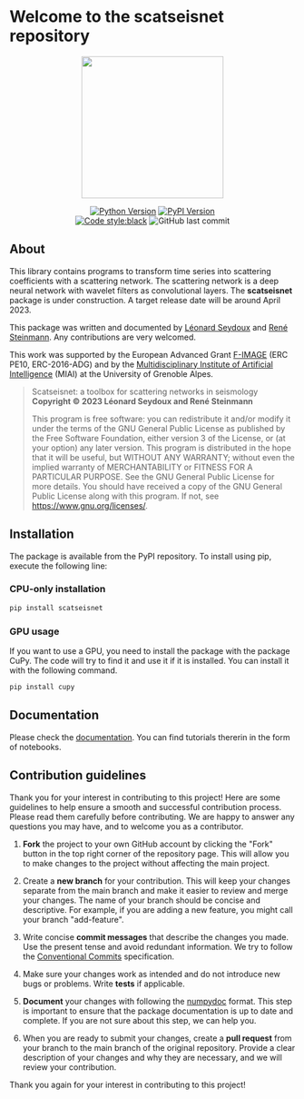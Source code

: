 # Welcome to the __scatseisnet__ repository

<div align=center>

<img src=docs/source/_static/logo_scatseisnet.png width=250px/>

[![Python Version](https://img.shields.io/pypi/pyversions/scatseisnet)](https://pypi.org/project/scatseisnet/)
[![PyPI Version](https://img.shields.io/pypi/v/scatseisnet.svg)](https://pypi.org/project/scatseisnet/)\
[![Code style:black](https://img.shields.io/badge/code%20style-black-000000.svg)](https://github.com/psf/black)
![GitHub last commit](https://img.shields.io/github/last-commit/scatseisnet/scatseisnet)

</div>

## About

This library contains programs to transform time series into scattering
coefficients with a scattering network. The scattering network is a deep
neural network with wavelet filters as convolutional layers.
The __scatseisnet__ package is under construction. A target release date will be
around April 2023.

This package was written and documented by [Léonard Seydoux](https://github.com/leonard-seydoux)
and [René Steinmann](https://github.com/ReneSteinmann).
Any contributions are very welcomed.

This work was supported by the European Advanced Grant [F-IMAGE](https://f-image.osug.fr/?lang=en) (ERC PE10,
ERC-2016-ADG) and by the [Multidisciplinary Institute of Artificial Intelligence](https://miai.univ-grenoble-alpes.fr/)
(MIAI) at the University of Grenoble Alpes.

> Scatseisnet: a toolbox for scattering networks in seismology\
> __Copyright ©️ 2023 Léonard Seydoux and René Steinmann__
>
> This program is free software: you can redistribute it and/or modify
it under the terms of the GNU General Public License as published by
the Free Software Foundation, either version 3 of the License, or
(at your option) any later version.
> This program is distributed in the hope that it will be useful,
but WITHOUT ANY WARRANTY; without even the implied warranty of
MERCHANTABILITY or FITNESS FOR A PARTICULAR PURPOSE.  See the
GNU General Public License for more details.
> You should have received a copy of the GNU General Public License
along with this program. If not, see <https://www.gnu.org/licenses/>.

## Installation

The package is available from the PyPI repository. To install using pip, execute the following line:

### CPU-only installation

```bash
pip install scatseisnet
```

### GPU usage

If you want to use a GPU, you need to install the package with the package CuPy.
The code will try to find it and use it if it is installed. You can install it
with the following command.

```bash
pip install cupy
```

## Documentation

Please check the [documentation](https://scatseisnet.readthedocs.io/en/latest/). You can find tutorials thererin in the form of notebooks.

## Contribution guidelines

Thank you for your interest in contributing to this project! Here are some guidelines to help ensure a smooth and successful contribution process. Please read them carefully before contributing. We are happy to answer any questions you may have, and to welcome you as a contributor.

1. __Fork__ the project to your own GitHub account by clicking the "Fork" button in the top right corner of the repository page. This will allow you to make changes to the project without affecting the main project.

2. Create a __new branch__ for your contribution. This will keep your changes separate from the main branch and make it easier to review and merge your changes. The name of your branch should be concise and descriptive. For example, if you are adding a new feature, you might call your branch "add-feature".

3. Write concise __commit messages__ that describe the changes you made. Use the present tense and avoid redundant information. We try to follow the [Conventional Commits](https://www.conventionalcommits.org/en/v1.0.0/) specification.

4. Make sure your changes work as intended and do not introduce new bugs or problems. Write __tests__ if applicable.

5. __Document__ your changes with following the [numpydoc](https://numpydoc.readthedocs.io/en/latest/format.html) format. This step is important to ensure that the package documentation is up to date and complete. If you are not sure about this step, we can help you.

6. When you are ready to submit your changes, create a __pull request__ from your branch to the main branch of the original repository. Provide a clear description of your changes and why they are necessary, and we will review your contribution.

Thank you again for your interest in contributing to this project!
